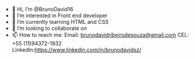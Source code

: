 - 👋 Hi, I’m @BrunoDavid16
- 👀 I’m interested in Front end developer
- 🌱 I’m currently learning HTML and CSS
- 💞️ I’m looking to collaborate on 
- 📫 How to reach me: Email: brunodavidribeirodesouza@gmail.com CEL: +55 (11)94372-1932 LinkedIn:https://www.linkedin.com/in/brunodavidsz/ 


<!---
BrunoDavid16/BrunoDavid16 is a ✨ special ✨ repository because its `README.md` (this file) appears on your GitHub profile.
You can click the Preview link to take a look at your changes.
--->
